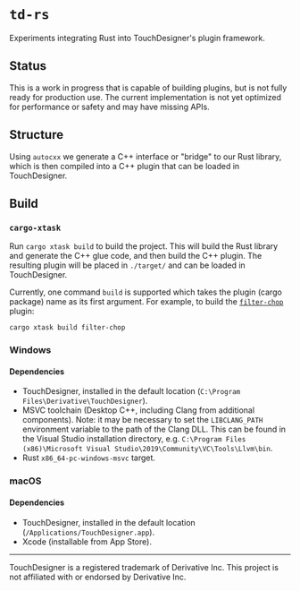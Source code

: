 # `td-rs`

Experiments integrating Rust into TouchDesigner's plugin framework.

## Status

This is a work in progress that is capable of building plugins, but is not fully ready for production use.
The current implementation is not yet optimized for performance or safety and may have missing APIs.

## Structure

Using `autocxx` we generate a C++ interface or "bridge" to our Rust library, which is then compiled
into a C++ plugin that can be loaded in TouchDesigner.

## Build

### `cargo-xtask`

Run `cargo xtask build` to build the project. This will build the Rust library and
generate the C++ glue code, and then build the C++ plugin. The resulting plugin
will be placed in `./target/` and can be loaded in TouchDesigner.


Currently, one command `build` is supported which takes the plugin (cargo package) name as its
first argument. For example, to build the [`filter-chop`](./plugins/chop/filter) plugin:
```shell
cargo xtask build filter-chop
```

### Windows

#### Dependencies
- TouchDesigner, installed in the default location (`C:\Program Files\Derivative\TouchDesigner`).
- MSVC toolchain (Desktop C++, including Clang from additional components). Note: it may be necessary to set the
  `LIBCLANG_PATH` environment variable to the path of the Clang DLL. This can be found in the Visual Studio
    installation directory, e.g. `C:\Program Files (x86)\Microsoft Visual Studio\2019\Community\VC\Tools\Llvm\bin`.
- Rust `x86_64-pc-windows-msvc` target.

### macOS

#### Dependencies
- TouchDesigner, installed in the default location (`/Applications/TouchDesigner.app`).
- Xcode (installable from App Store).

---
TouchDesigner is a registered trademark of Derivative Inc. This project is not affiliated with or endorsed 
by Derivative Inc. 